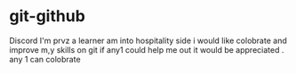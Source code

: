 # git-github
Discord 
I'm prvz a learner
am into hospitality side 
i would like colobrate and improve m,y skills on git
if any1 could help me out it would be appreciated .
any 1 can colobrate
